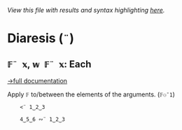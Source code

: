 *View this file with results and syntax highlighting [here](https://mlochbaum.github.io/BQN/help/each.html).*

# Diaresis (`¨`)

## `𝔽¨ 𝕩`, `𝕨 𝔽¨ 𝕩`: Each
[→full documentation](../doc/map.md)

Apply `𝔽` to/between the elements of the arguments. (`𝔽⚇¯1`)

        <¨ 1‿2‿3

        4‿5‿6 ∾¨ 1‿2‿3
